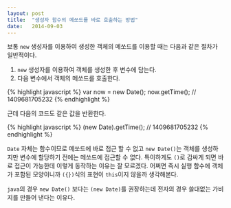 ```yaml
---
layout: post
title:  "생성자 함수의 메쏘드를 바로 호출하는 방법"
date:   2014-09-03
---
```


보통 ```new``` 생성자를 이용하여 생성한 객체의 메쏘드를 이용할 때는 다음과 같은 절차가 일반적이다.

1. ```new``` 생성자를 이용하여 객체를 생성한 후 변수에 담는다.
2. 다음 변수에서 객체의 메쏘드를 호출한다.

{% highlight javascript %}
var now = new Date();
now.getTime(); // 1409681705232
{% endhighlight %}

근데 다음의 코드도 같은 값을 반환한다.

{% highlight javascript %}
(new Date).getTime(); // 1409681705232
{% endhighlight %}

```Date``` 자체는 함수이므로 메쏘드에 바로 접근 할 수 없고 ```new Date()```는 객체를 생성하지만 변수에 할당하기 전에는 메쏘드에 접근할 수 없다. 특이하게도 ```()```로 감싸게 되면 바로 접근이 가능한데 이렇게 동작하는 이유는 잘 모르겠다. 어쩌면 즉시 실행 함수에 객체가 포함된 모양이니까 ```({})```식의 표현이 ```this```이지 않을까 생각해본다.

```java```의 경우 ```new Date()``` 보다는 ```(new Date)```를 권장하는데 전자의 경우 쓸대없는 가비지를 만들어 낸다는 이유다.